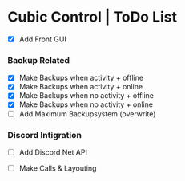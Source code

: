 # Cubic Control | ToDo List
- [x] Add Front GUI

### Backup Related
- [x] Make Backups when activity + offline
- [x] Make Backups when activity + online
- [x] Make Backups when no activity + offline
- [x] Make Backups when no activity + online
- [ ] Add Maximum Backupsystem (overwrite)

### Discord Intigration
- [ ] Add Discord Net API
- [ ] Make Calls & Layouting

